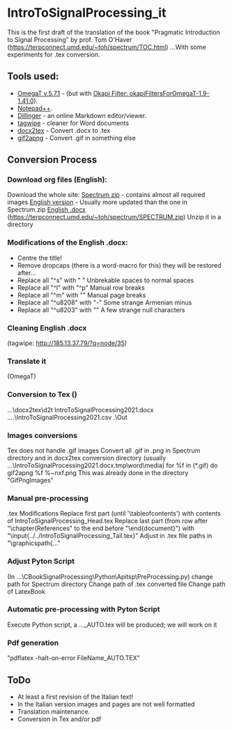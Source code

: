 # IntroToSignalProcessing_it

This is the first draft of the translation of the book "Pragmatic Introduction to Signal Processing" by prof. Tom O'Haver
(https://terpconnect.umd.edu/~toh/spectrum/TOC.html)
...With some experiments for .tex conversion.

## Tools used:
* [OmegaT  v.5.7.1](https://omegat.org) - (but with [Okapi Filter: okapiFiltersForOmegaT-1.9-1.41.0](https://okapiframework.org/wiki/index.php/Okapi_Filters_Plugin_for_OmegaT)).
* [Notepad++](https://notepad-plus-plus.org).
* [Dillinger](https://dillinger.io) - an online Markdown editor/viewer.
* [tagwipe](http://185.13.37.79/?q=node/35) - cleaner for Word documents
* [docx2tex](https://github.com/transpect/docx2tex/releases) - Convert .docx to .tex
* [gif2apng](http://gif2apng.sourceforge.net/) - Convert .gif in something else

## Conversion Process

### Download org files (English):
Download the whole site: [Spectrum zip](https://terpconnect.umd.edu/~toh/spectrum/SPECTRUM.zip) - contains almost all required images
[English version](https://terpconnect.umd.edu/~toh/spectrum/IntroToSignalProcessing2021.docx) - Usually more updated than the one in Spectrum.zip
    [English .docx](https://terpconnect.umd.edu/~toh/spectrum/IntroToSignalProcessing2021.docx)
    (https://terpconnect.umd.edu/~toh/spectrum/SPECTRUM.zip)
    Unzip it in a directory
    
### Modifications of the English .docx:
* Centre the title!
* Remove dropcaps (there is a word-macro for this) they will be restored after...
* Replace all "^s" with " "		Unbrekable spaces to normal spaces
* Replace all "^l" with "^p"			Manual row breaks
* Replace all "^m" with ""			Manual page breaks
* Replace all "^u8208" with "-"      Some strange Armenian minus
* Replace all "^u8203" with ""       A few strange null characters

### Cleaning English .docx
(tagwipe:	http://185.13.37.79/?q=node/35)

### Translate it
(OmegaT)

### Conversion to Tex ()
...\docx2tex\d2t IntroToSignalProcessing2021.docx ..\..\IntroToSignalProcessing2021.csv .\Out

### Images conversions
Tex does not handle .gif images
Convert all .gif in .png in Spectrum directory and in docx2tex conversion directory (usually ...\IntroToSignalProcessing2021.docx.tmp\word\media)
for %f in (*.gif) do gif2apng %f %~nxf.png
This was already done in the directory "GifPngImages"

### Manual pre-processing
.tex Modifications
Replace first part (until '\tableofcontents') with contents of IntroToSignalProcessing_Head.tex
Replace last part (from row after "\chapter{References" to the end before "\end{document}") with "\input{../../IntroToSignalProcessing_Tail.tex}"
Adjust in .tex file paths in "\graphicspath{..."

### Adjust Pyton Script
(In ...\CBookSignalProcessing\Python\Apitsp\PreProcessing.py)
change path for Spectrum directory
Change path of .tex converted file
Change path of LatexBook

### Automatic pre-processing with Pyton Script
Execute Python script, a ..._AUTO.tex will be produced; we will work on it

### Pdf generation
"pdflatex -halt-on-error FileName_AUTO.TEX"

## ToDo
* At least a first revision of the Italian text!
* In the Italian version images and pages are not well formatted
* Translation maintenance.
* Conversion in Tex and/or pdf
